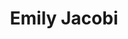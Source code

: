 ---
title: Emily Jacobi
organization: Digital Democracy
talk: "Keynote Speaker"
permalink: /speakers/#emily-jacobi
---